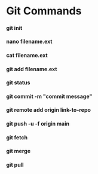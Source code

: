 # Git Commands
#### git init
#### nano filename.ext
#### cat filename.ext
#### git add filename.ext
#### git status
#### git commit -m "commit message"
#### git remote add origin link-to-repo
#### git push -u -f origin main

#### git fetch
#### git merge
#### git pull

